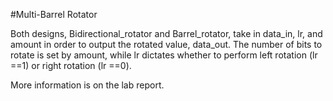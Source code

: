 #Multi-Barrel Rotator

Both designs, Bidirectional_rotator and Barrel_rotator, take in data_in, lr, and amount in order to output the rotated value, data_out. 
The number of bits to rotate is set by amount, while lr dictates whether to perform left rotation (lr ==1) or right rotation (lr ==0).

More information is on the lab report. 

